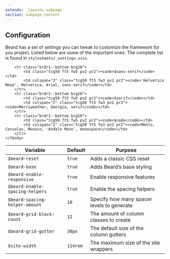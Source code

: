 ```yaml
---
extends: _layouts.subpage
section: subpage_content
---
```

<h2 class="tcg50 ft10 fw3 mb2 md-mb3">Configuration</h2>
<p class="tcg50 ft5 fw3 mb4 lh2">Beard has a set of settings you can tweak to customize the framework for you project. Listed below are some of the important ones. The complete list is found in <code>stylesheets/_settings.scss</code>.</p>

<table class="w100">
    <thead>
        <tr class="brdr1--bottom bcg10">
            <th class="tcg50 ft5 fw5 pv2 pr2">Variable</th>
            <th class="tcg50 ft5 fw5 pv2 pr2">Default</th>
            <th class="tcg50 ft5 fw5 pv2 pr2">Purpose</th>
        </tr>
    </thead>
    <tbody>
        <tr class="brdr1--bottom bcg10">
            <td class="tcg50 ft5 fw5 pv2 pr2"><code>$beard-reset</code></td>
            <td class="tcg50 ft5 fw3 pv2 pr2"><code>true</code></td>
            <td class="tcg50 ft5 fw3 pv2 pr2">Adds a classic CSS reset</td>
        </tr>
        <tr class="brdr1--bottom bcg10">
            <td class="tcg50 ft5 fw5 pv2 pr2"><code>$beard-base</code></td>
            <td class="tcg50 ft5 fw3 pv2 pr2"><code>true</code></td>
            <td class="tcg50 ft5 fw3 pv2 pr2">Adds Beard&rsquo;s base styling</td>
        </tr>
        <tr class="brdr1--bottom bcg10">
            <td class="tcg50 ft5 fw5 pv2 pr2"><code>$beard-enable-responsive</code></td>
            <td class="tcg50 ft5 fw3 pv2 pr2"><code>true</code></td>
            <td class="tcg50 ft5 fw3 pv2 pr2">Enable responsive features</td>
        </tr>
        <tr class="brdr1--bottom bcg10">
            <td class="tcg50 ft5 fw5 pv2 pr2"><code>$beard-enable-spacing-helpers</code></td>
            <td class="tcg50 ft5 fw3 pv2 pr2"><code>true</code></td>
            <td class="tcg50 ft5 fw3 pv2 pr2">Enable the spacing helpers</td>
        </tr>
        <tr class="brdr1--bottom bcg10">
            <td class="tcg50 ft5 fw5 pv2 pr2"><code>$beard-spacing-helper-amount</code></td>
            <td class="tcg50 ft5 fw3 pv2 pr2"><code>10</code></td>
            <td class="tcg50 ft5 fw3 pv2 pr2">Specify how many spacer levels to generate</td>
        </tr>
        <tr class="brdr1--bottom bcg10">
            <td class="tcg50 ft5 fw5 pv2 pr2"><code>$beard-grid-block-count</code></td>
            <td class="tcg50 ft5 fw3 pv2 pr2"><code>12</code></td>
            <td class="tcg50 ft5 fw3 pv2 pr2">The amount of column classes to create</td>
        </tr>
        <tr class="brdr1--bottom bcg10">
            <td class="tcg50 ft5 fw5 pv2 pr2"><code>$beard-grid-gutter</code></td>
            <td class="tcg50 ft5 fw3 pv2 pr2"><code>30px</code></td>
            <td class="tcg50 ft5 fw3 pv2 pr2">The default size of the column gutters</td>
        </tr>
        <tr class="brdr1--bottom bcg10">
            <td class="tcg50 ft5 fw5 pv2 pr2"><code>$site-width</code></td>
            <td class="tcg50 ft5 fw3 pv2 pr2"><code>114rem</code></td>
            <td class="tcg50 ft5 fw3 pv2 pr2">The maximum size of the site wrappers</td>
        </tr>

        <tr class="brdr1--bottom bcg10">
            <td class="tcg50 ft5 fw5 pv2 pr2"><code>$sans-serif</code></td>
            <td colspan="2" class="tcg50 ft5 fw3 pv2 pr2"><code>'Helvetica Neue', Helvetica, Arial, sans-serif</code></td>
        </tr>
        <tr class="brdr1--bottom bcg10">
            <td class="tcg50 ft5 fw5 pv2 pr2"><code>$serif</code></td>
            <td colspan="2" class="tcg50 ft5 fw3 pv2 pr2"><code>Merriweather, Georgia, serif</code></td>
        </tr>
        <tr class="brdr1--bottom bcg10">
            <td class="tcg50 ft5 fw5 pv2 pr2"><code>$code</code></td>
            <td colspan="2" class="tcg50 ft5 fw3 pv2 pr2"><code>Menlo, Consolas, Monaco, 'Andale Mono', monospace</code></td>
        </tr>
    </tbody>
</table>
